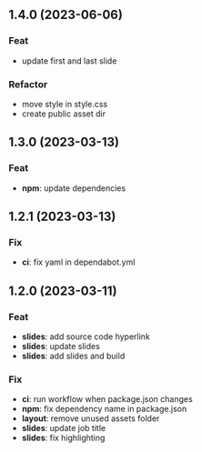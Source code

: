 ## 1.4.0 (2023-06-06)

### Feat

- update first and last slide

### Refactor

- move style in style.css
- create public asset dir

## 1.3.0 (2023-03-13)

### Feat

- **npm**: update dependencies

## 1.2.1 (2023-03-13)

### Fix

- **ci**: fix yaml in dependabot.yml

## 1.2.0 (2023-03-11)

### Feat

- **slides**: add source code hyperlink
- **slides**: update slides
- **slides**: add slides and build

### Fix

- **ci**: run workflow when package.json changes
- **npm**: fix dependency name in package.json
- **layout**: remove unused assets folder
- **slides**: update job title
- **slides**: fix highlighting
